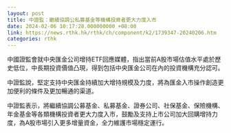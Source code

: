 ```yaml
---
layout: post
title: 中證監：繼續協調公私募基金等機構投資者更大力度入市
date: 2024-02-06 10:17:28.000000000 +08:00
link: https://news.rthk.hk/rthk/ch/component/k2/1739347-20240206.htm
categories: rthk
---
```


中國證監會就中央匯金公司增持ETF回應媒體，指出當前A股市場估值水平處於歷史低位，中長期投資價值凸現，得到包括中央匯金公司在內的投資機構充分認可。

中證監說，堅定支持中央匯金持續加大增持規模及力度，將為匯金入市操作創造更加便利的條件及更加暢通的渠道。

中證監表示，將繼續協調公募基金、私募基金、證券公司、社保基金、保險機構、年金基金等各類機構投資者更大力度入市，鼓勵及支持上市公司加大回購增持力度，為A股市場引入更多增量資金，全力維護市場穩定運行。
